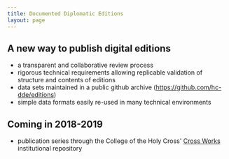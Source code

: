 ```yaml
---
title: Documented Diplomatic Editions
layout: page
---
```



## A new way to publish digital editions


-   a transparent and collaborative review process
-   rigorous technical requirements allowing replicable validation of structure and contents of editions
-   data sets maintained in a public github archive (<https://github.com/hc-dde/editions>)
-   simple data formats easily re-used in many technical environments


## Coming in 2018-2019

-   publication series through the College of the Holy Cross' [Cross Works](http://crossworks.holycross.edu/peer_review_list.html) institutional repository
